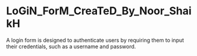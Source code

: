 # LoGiN_ForM_CreaTeD_By_Noor_ShaikH
A login form is designed to authenticate users by requiring them to input their credentials, such as a username and password.

